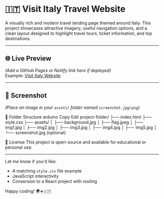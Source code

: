 # 🇮🇹 Visit Italy Travel Website

A visually rich and modern travel landing page themed around Italy. This project showcases attractive imagery, useful navigation options, and a clean layout designed to highlight travel tours, ticket information, and top destinations.

---

## 🌐 Live Preview

*(Add a GitHub Pages or Netlify link here if deployed)*  
Example: [Visit Italy Website](https://your-username.github.io/visit-italy-website)

---

## 📸 Screenshot

*(Place an image in your `assets/` folder named `screenshot.jpg/png`)*

📁 Folder Structure
arduino
Copy
Edit
project-folder/
├── index.html
├── style.css
├── assets/
│   ├── background.jpg
│   ├── flag.jpeg
│   ├── img1.jpg
│   ├── img2.jpg
│   ├── img3.jpg
│   ├── img4.jpg
│   ├── img5.jpg
│   └── screenshot.jpg (optional)

📝 License
This project is open-source and available for educational or personal use.


---

Let me know if you'd like:
- A matching `style.css` file example
- JavaScript interactivity
- Conversion to a React project with routing

Happy coding! 🌍✈️🇮🇹
